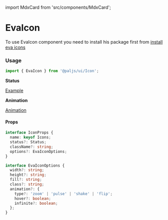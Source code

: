 import MdxCard from 'src/components/MdxCard';

<MdxCard>

# EvaIcon

To use EvaIcon component you need to install his package first from [install eva icons](/ui/guides/install-eva-icons)

### Usage

```js
import { EvaIcon } from '@paljs/ui/Icon';
```

**Status**

[Example](demo://Example.tsx)

**Animation**

[Animation](demo://Animation.tsx)

#### Props

```typescript
interface IconProps {
  name: keyof Icons;
  status?: Status;
  className?: string;
  options?: EvaIconOptions;
}

interface EvaIconOptions {
  width?: string;
  height?: string;
  fill?: string;
  class?: string;
  animation?: {
    type?: 'zoom' | 'pulse' | 'shake' | 'flip';
    hover?: boolean;
    infinite?: boolean;
  };
}
```

</MdxCard>
